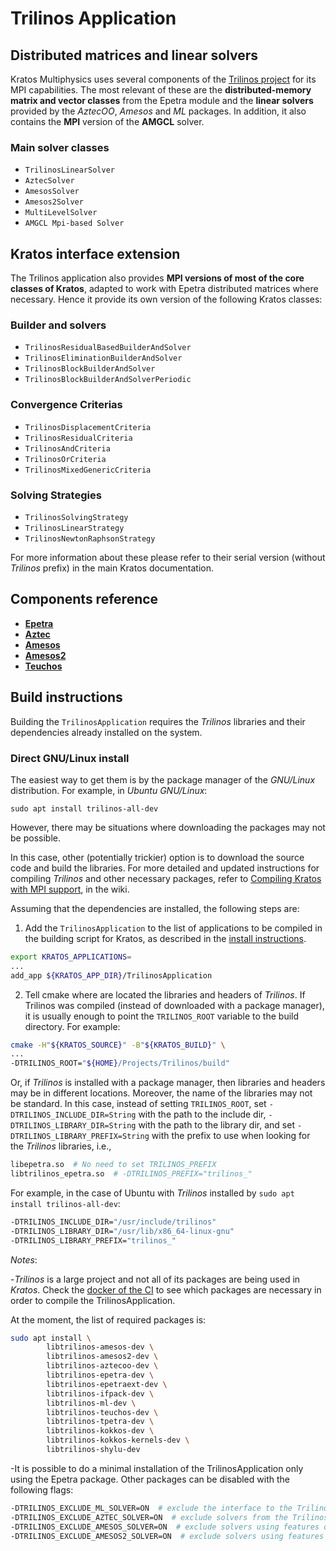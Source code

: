 # Trilinos Application

## Distributed matrices and linear solvers

Kratos Multiphysics uses several components of the [Trilinos project](https://trilinos.org/) for its MPI capabilities. The most relevant of these are the __distributed-memory matrix and vector classes__ from the Epetra module and the __linear solvers__ provided by the *AztecOO*, *Amesos* and *ML* packages. In addition, it also contains the **MPI** version of the **AMGCL** solver.

### Main solver classes

- `TrilinosLinearSolver`
- `AztecSolver`
- `AmesosSolver`
- `Amesos2Solver`
- `MultiLevelSolver`
- `AMGCL Mpi-based Solver`

## Kratos interface extension

The Trilinos application also provides __MPI versions of most of the core classes of Kratos__, adapted to work with Epetra distributed matrices where necessary. Hence it provide its own version of the following Kratos classes:

### Builder and solvers

- `TrilinosResidualBasedBuilderAndSolver`
- `TrilinosEliminationBuilderAndSolver`
- `TrilinosBlockBuilderAndSolver`
- `TrilinosBlockBuilderAndSolverPeriodic`

### Convergence Criterias

- `TrilinosDisplacementCriteria`
- `TrilinosResidualCriteria`
- `TrilinosAndCriteria`
- `TrilinosOrCriteria`
- `TrilinosMixedGenericCriteria`

### Solving Strategies

- `TrilinosSolvingStrategy`
- `TrilinosLinearStrategy`
- `TrilinosNewtonRaphsonStrategy`

For more information about these please refer to their serial version (without _Trilinos_ prefix) in the main Kratos documentation.

## Components reference

- [__Epetra__](https://trilinos.github.io/epetra.html)
- [__Aztec__](https://trilinos.github.io/aztecoo.html)
- [__Amesos__](https://trilinos.github.io/amesos.html)
- [__Amesos2__](https://trilinos.github.io/amesos2.html)
- [__Teuchos__](https://trilinos.github.io/teuchos.html)

## Build instructions

Building the `TrilinosApplication` requires the *Trilinos* libraries and their dependencies already installed on the system.

### Direct GNU/Linux install

The easiest way to get them is by the package manager of the *GNU/Linux* distribution. For example, in *Ubuntu GNU/Linux*:

```Shell
sudo apt install trilinos-all-dev
```

However, there may be situations where downloading the packages may not be possible.

In this case, other (potentially trickier) option is to download the source code and build the libraries. For more detailed and updated instructions for compiling *Trilinos* and other necessary packages, refer to [Compiling Kratos with MPI support](https://github.com/KratosMultiphysics/Kratos/wiki/Compiling-Kratos-with-MPI-support), in the wiki.

Assuming that the dependencies are installed, the following steps are:

1. Add the `TrilinosApplication` to the list of applications to be compiled in the building script for Kratos,
as described in the [install instructions](https://github.com/KratosMultiphysics/Kratos/blob/master/INSTALL.md#adding-applications).

```bash
export KRATOS_APPLICATIONS=
...
add_app ${KRATOS_APP_DIR}/TrilinosApplication
```

2. Tell cmake where are located the libraries and headers of *Trilinos*.
If Trilinos was compiled (instead of downloaded with a package manager), it is usually enough to point the `TRILINOS_ROOT` variable to the build directory. For example:

```bash
cmake -H"${KRATOS_SOURCE}" -B"${KRATOS_BUILD}" \
...
-DTRILINOS_ROOT="${HOME}/Projects/Trilinos/build"
```

Or, if *Trilinos* is installed with a package manager, then libraries and headers may be in different locations.
Moreover, the name of the libraries may not be standard.
In this case, instead of setting `TRILINOS_ROOT`, set `-DTRILINOS_INCLUDE_DIR=String` with the path to the include dir, `-DTRILINOS_LIBRARY_DIR=String` with the path to the library dir, and set `-DTRILINOS_LIBRARY_PREFIX=String` with the prefix to use when looking for the *Trilinos* libraries, i.e.,

```bash
libepetra.so  # No need to set TRILINOS_PREFIX
libtrilinos_epetra.so  # -DTRILINOS_PREFIX="trilinos_"
```

For example, in the case of Ubuntu with *Trilinos* installed by `sudo apt install trilinos-all-dev`:

```bash
-DTRILINOS_INCLUDE_DIR="/usr/include/trilinos"
-DTRILINOS_LIBRARY_DIR="/usr/lib/x86_64-linux-gnu"
-DTRILINOS_LIBRARY_PREFIX="trilinos_"
```

_Notes_:

-*Trilinos* is a large project and not all of its packages are being used in *Kratos*.
Check the [docker of the CI](https://github.com/KratosMultiphysics/Kratos/blob/master/scripts/docker_files/docker_file_ci_ubuntu_20_04/DockerFile) to see which packages are necessary in order to compile the TrilinosApplication.

At the moment, the list of required packages is:

```bash
sudo apt install \
        libtrilinos-amesos-dev \
        libtrilinos-amesos2-dev \
        libtrilinos-aztecoo-dev \
        libtrilinos-epetra-dev \
        libtrilinos-epetraext-dev \
        libtrilinos-ifpack-dev \
        libtrilinos-ml-dev \
        libtrilinos-teuchos-dev \
        libtrilinos-tpetra-dev \
        libtrilinos-kokkos-dev \
        libtrilinos-kokkos-kernels-dev \
        libtrilinos-shylu-dev
```

-It is possible to do a minimal installation of the TrilinosApplication only using the Epetra package.
Other packages can be disabled with the following flags:

```bash
-DTRILINOS_EXCLUDE_ML_SOLVER=ON  # exclude the interface to the Trilinos ML solver package
-DTRILINOS_EXCLUDE_AZTEC_SOLVER=ON  # exclude solvers from the Trilinos AztecOO package
-DTRILINOS_EXCLUDE_AMESOS_SOLVER=ON  # exclude solvers using features of the Trilinos Amesos package
-DTRILINOS_EXCLUDE_AMESOS2_SOLVER=ON  # exclude solvers using features of the Trilinos Amesos2 package
```

